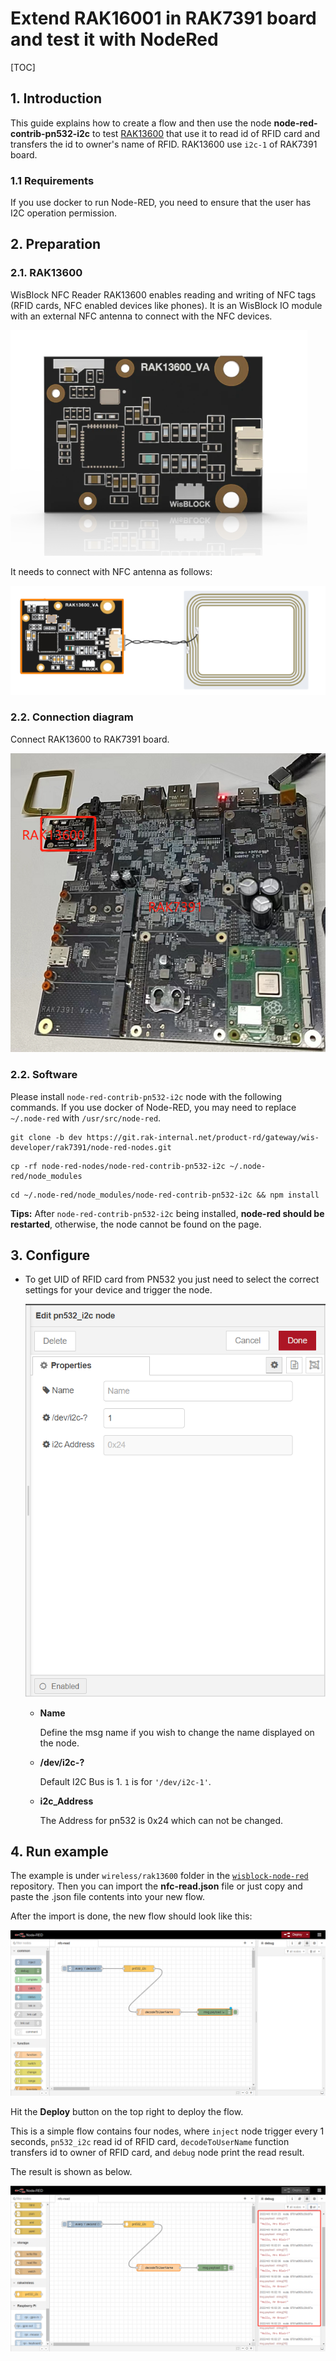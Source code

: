 # Extend RAK16001 in RAK7391 board and test it with NodeRed

[TOC]

## 1. Introduction

This guide explains how to create a flow and then use the node **node-red-contrib-pn532-i2c** to test [RAK13600](https://store.rakwireless.com/products/rak13600-wisblock-nfc-reader) that use it to read id of RFID card and transfers the id to owner's name of RFID.  RAK13600 use `i2c-1` of RAK7391 board. 

### 1.1 Requirements

If you use docker to run Node-RED,  you need to ensure that the user has I2C operation permission.



## 2. Preparation

### 2.1. RAK13600

WisBlock NFC Reader RAK13600 enables reading and writing of NFC tags (RFID cards, NFC enabled devices like phones). It is an WisBlock IO module with an external NFC antenna to connect with the NFC devices.

![image-20220331154317502](assets/image-20220331154317502.png)

 It needs to connect with NFC antenna as follows:

![1648712756](assets/1648712756.png)   



### 2.2. Connection diagram

Connect RAK13600  to RAK7391 board.

![image-20220411093959738](assets/image-20220411093959738.png)



### 2.2. Software

Please install `node-red-contrib-pn532-i2c` node with the following commands. If you use docker of Node-RED, you may need to replace `~/.node-red` with `/usr/src/node-red`.

```
git clone -b dev https://git.rak-internal.net/product-rd/gateway/wis-developer/rak7391/node-red-nodes.git
```

```
cp -rf node-red-nodes/node-red-contrib-pn532-i2c ~/.node-red/node_modules
```

```
cd ~/.node-red/node_modules/node-red-contrib-pn532-i2c && npm install
```

**Tips:**  After `node-red-contrib-pn532-i2c` being installed,  **node-red should be restarted**, otherwise, the node cannot be found on the page.

## 3. Configure

- To get  UID of RFID card from PN532 you just need to select the correct settings for your device and trigger the node.

  <img src="assets/image-20220408160754221.png" alt="image-20220408160754221" style="zoom: 80%;" />	
  
  - **Name**
  
    Define the msg name if you wish to change the name displayed on the node.
  
  - **/dev/i2c-?**
  
    Default I2C Bus is 1.  `1` is for `'/dev/i2c-1'`.
  
  - **i2c_Address**
  
    The Address for pn532 is 0x24 which can not be changed. 

## 4. Run example

The example is under `wireless/rak13600` folder in the [`wisblock-node-red`](https://git.rak-internal.net/product-rd/gateway/wis-developer/rak7391/wisblock-node-red/-/tree/dev/) repository. Then you can import the  **nfc-read.json** file or just copy and paste the .json file contents into your new flow.

After the import is done, the new flow should look like this:

![image-20220411094928684](assets/image-20220411094928684.png)

Hit the **Deploy** button on the top right to deploy the flow.

This is a simple flow  contains four nodes, where `inject` node trigger every 1 seconds,  `pn532_i2c` read id of RFID card, `decodeToUserName` function transfers id to owner of RFID card, and `debug` node print the read result.

The result  is shown as below.

![image-20220411094343262](assets/image-20220411094343262.png)
